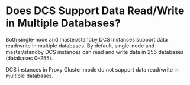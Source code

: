 # Does DCS Support Data Read/Write in Multiple Databases?<a name="en-us_topic_0071964265"></a>

Both single-node and master/standby DCS instances support data read/write in multiple databases. By default, single-node and master/standby DCS instances can read and write data in 256 databases \(databases 0–255\).

DCS instances in Proxy Cluster mode do not support data read/write in multiple databases.


